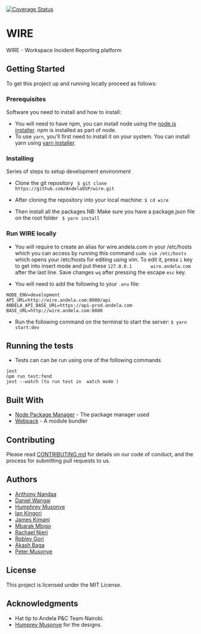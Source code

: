 [![Coverage Status](https://coveralls.io/repos/github/AndelaOSP/wire/badge.svg?branch=develop)](https://coveralls.io/github/AndelaOSP/wire?branch=develop)

# WIRE

WIRE - Workspace Incident Reporting platform

## Getting Started

To get this project up and running locally proceed as follows:

### Prerequisites

Software you need to install and how to install:

 * You will need to have npm, you can install node using the [node.js installer](https://nodejs.org/en/download/). npm is installed as part of node.
 * To use `yarn`, you'll first need to install it on your system. You can install yarn using [yarn installer](https://yarnpkg.com/lang/en/docs/install/#mac-stable).

### Installing

Series of steps to setup development environment

 * Clone the git repository
  ``` $ git clone https://github.com/AndelaOSP/wire.git```

 * After cloning the repository into your local machine:
   ```$ cd wire```

 * Then install all the packages
 NB: Make sure you have a package.json file on the root folder
  ``` $ yarn install```

### Run WIRE locally

* You will require to create an alias for wire.andela.com in your /etc/hosts which you can access by running this command
  ```sudo vim /etc/hosts``` which opens your /etc/hosts for editing using vim.
  To edit it,  press ```i``` key to get into insert mode and put these
   ```127.0.0.1       wire.andela.com``` after the last line.
  Save changes ```wq``` after pressing the escape ```esc``` key.

* You will need to add the following to your `.env` file:
```
NODE_ENV=development
API_URL=http://wire.andela.com:8080/api
ANDELA_API_BASE_URL=https://api-prod.andela.com
BASE_URL=http://wire.andela.com:8080
```

* Run the following command on the terminal to start the server:
  ``` $ yarn start:dev ```

## Running the tests

* Tests can can be run using one of the following commands
```
jest
npm run test:fend
jest --watch (to run test in  watch mode )
```

## Built With

* [Node Package Manager](https://www.npmjs.com/) - The package manager used
* [Webpack](https://webpack.js.org/concepts/) - A module bundler

## Contributing

Please read [CONTRIBUTING.md](https://github.com/AndelaOSP/wire/blob/develop/CONTRIBUTING.md) for details on our code of conduct, and the process for submitting pull requests to us.

## Authors

* [Anthony Nandaa](https://github.com/andela-anandaa)
* [Daniel Wangai](https://github.com/danielwangai)
* [Humphrey Musonye](https://github.com/andela-hms)
* [Ian Kingori](https://github.com/andela-ik)
* [James Kimani](https://github.com/jimmykimani)
* [Mbarak Mbigo](https://github.com/Mbarak-mbigo)
* [Rachael Njeri](https://github.com/RayNjeri)
* [Robley Gori](https://github.com/Nairobley)
* [Akash Baga](https://github.com/akash-011)
* [Peter Musonye](https://github.com/peterpaints)

## License

This project is licensed under the MIT License.

## Acknowledgments

* Hat tip to Andela P&C Team Nairobi.
* [Humprey Musonye](https://github.com/andela-hms) for the designs.
